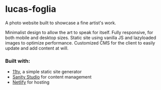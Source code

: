 # lucas-foglia

A photo website built to showcase a fine artist's work.

Minimalist design to allow the art to speak for itself.
Fully responsive, for both mobile and desktop sizes.
Static site using vanilla JS and lazyloaded images to optimize performance.
Customized CMS for the client to easily update and add content at will.

### Built with:
- [11ty](https://11ty.io), a simple static site generator
- [Sanity Studio](https://www.sanity.io/) for content management
- [Netlify](https://netlify.com) for hosting